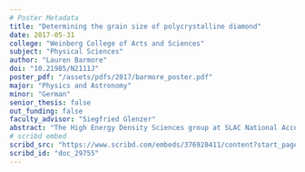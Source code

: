 ```yaml
---
# Poster Metadata
title: "Determining the grain size of polycrystalline diamond"
date: 2017-05-31
college: "Weinberg College of Arts and Sciences"
subject: "Physical Sciences"
author: "Lauren Barmore"
doi: "10.21985/N2111J"
poster_pdf: "/assets/pdfs/2017/barmore_poster.pdf"
major: "Physics and Astronomy"
minor: "German"
senior_thesis: false
out_funding: false
faculty_advisor: "Siegfried Glenzer"
abstract: "The High Energy Density Sciences group at SLAC National Accelerator Laboratory studies materials in extreme conditions such as very high temperatures and pressures. We use shock waves produced by the Linac Coherent Light Source to compress polycrystalline diamond samples. Compressing these samples allows us to use x-ray diffraction to study the changes to the material’s structure as it experiences high pressure conditions. As a result of the shock wave, the polycrystalline diamond samples undergo dynamic compression. Polycrystalline diamond is valuable to study because it can be formed into ablator capsules for use in inertial confinement fusion reactions."
# scribd embed
scribd_src: "https://www.scribd.com/embeds/376928411/content?start_page=1&view_mode=scroll&access_key=key-vWKdmhhqLlRbeMStvV7V&show_recommendations=true"
scribd_id: "doc_29755"
---
```

